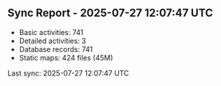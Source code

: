 ## Sync Report - 2025-07-27 12:07:47 UTC

- Basic activities: 741
- Detailed activities: 3
- Database records: 741
- Static maps: 424 files (45M)

Last sync: 2025-07-27 12:07:47 UTC
